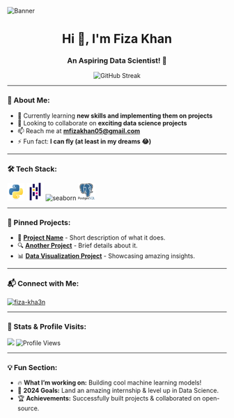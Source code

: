 ![Banner]()

<h1 align="center">Hi 👋, I'm Fiza Khan</h1>
<h3 align="center">An Aspiring Data Scientist! 🚀</h3>

<p align="center">
  <img src="https://github-readme-streak-stats.herokuapp.com/?user=yourusername&theme=dark" alt="GitHub Streak"/>
</p>

---

### 🚀 About Me:
- 🌱 Currently learning **new skills and implementing them on projects**
- 👯 Looking to collaborate on **exciting data science projects**
- 📫 Reach me at **mfizakhan05@gmail.com**
- ⚡ Fun fact: **I can fly (at least in my dreams 😂)**

---

### 🛠 Tech Stack:
<p align="left">
  <img src="https://raw.githubusercontent.com/devicons/devicon/master/icons/python/python-original.svg" alt="python" width="40" height="40"/>
  <img src="https://raw.githubusercontent.com/devicons/devicon/master/icons/pandas/pandas-original.svg" alt="pandas" width="40" height="40"/>
  <img src="https://seaborn.pydata.org/_images/logo-mark-lightbg.svg" alt="seaborn" width="40" height="40"/>
  <img src="https://raw.githubusercontent.com/devicons/devicon/master/icons/postgresql/postgresql-original-wordmark.svg" alt="postgresql" width="40" height="40"/>
</p>

---

### 📌 Pinned Projects:
- 🚀 [**Project Name**](#) - Short description of what it does.
- 🔍 [**Another Project**](#) - Brief details about it.
- 📊 [**Data Visualization Project**](#) - Showcasing amazing insights.

---

### 📬 Connect with Me:
<p align="left">
  <a href="https://linkedin.com/in/fiza-kha3n" target="_blank"><img align="center" src="https://raw.githubusercontent.com/rahuldkjain/github-profile-readme-generator/master/src/images/icons/Social/linked-in-alt.svg" alt="fiza-kha3n" height="30" width="40" /></a>
</p>

---

### 🎯 Stats & Profile Visits:
<p align="left">
  <img src="https://github-profile-summary-cards.vercel.app/api/cards/stats?username=yourusername&theme=github_dark" />
  <img src="https://komarev.com/ghpvc/?username=yourusername&label=Profile%20Views&color=blue&style=plastic" alt="Profile Views" />
</p>

---

### 💡 Fun Section:
- 🔥 **What I’m working on:** Building cool machine learning models!
- 🎯 **2024 Goals:** Land an amazing internship & level up in Data Science.
- 🏆 **Achievements:** Successfully built projects & collaborated on open-source.
